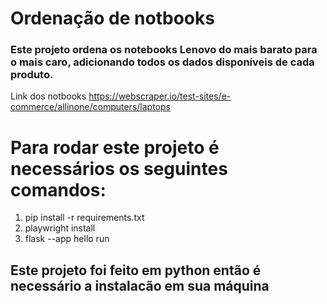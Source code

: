 # Ordenação de notbooks
### Este projeto ordena os notebooks Lenovo do mais barato para o mais caro, adicionando todos os dados disponíveis de cada produto.
Link dos notbooks https://webscraper.io/test-sites/e-commerce/allinone/computers/laptops

# Para rodar este projeto é necessários os seguintes comandos:
1. pip install -r requirements.txt 
2. playwright install 
3. flask --app hello run 

## Este projeto foi feito em python então é necessário a instalacão em sua máquina 
